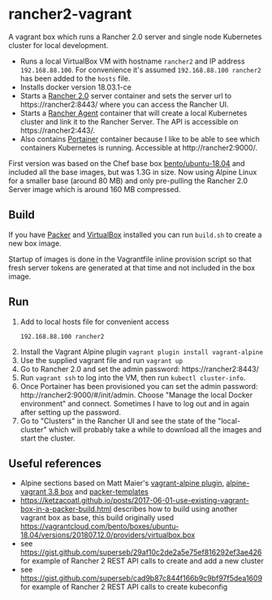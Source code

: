 # rancher2-vagrant

A vagrant box which runs a Rancher 2.0 server and single node Kubernetes cluster for local development.

- Runs a local VirtualBox VM with hostname `rancher2` and IP address `192.168.88.100`. For convenience it's assumed `192.168.88.100 rancher2` has been added to the `hosts` file.
- Installs docker version 18.03.1-ce
- Starts a [Rancher 2.0](https://hub.docker.com/r/rancher/rancher/) server container and sets the server url to https://rancher2:8443/ where you can access the Rancher UI.
- Starts a [Rancher Agent](https://hub.docker.com/r/rancher/rancher-agent) container that will create a local Kubernetes cluster and link it to the Rancher Server. The API is accessible on https://rancher2:443/.
- Also contains  [Portainer](https://portainer.io/) container because I like to be able to see which containers Kubernetes is running. Accessible at http://rancher2:9000/.

First version was based on the Chef base box [bento/ubuntu-18.04](https://github.com/chef/bento/tree/master/ubuntu)
and included all the base images, but was 1.3G in size. Now using Alpine Linux for a smaller base (around 80 MB) and only pre-pulling
the Rancher 2.0 Server image which is around 160 MB compressed.

## Build

If you have [Packer](https://www.packer.io/) and [VirtualBox](https://www.virtualbox.org/) installed you can run `build.sh` to create a new box image.

Startup of images is done in the Vagrantfile inline provision script so that
fresh server tokens are generated at that time and not included in the box image.

## Run

1. Add to local hosts file for convenient access
   ```
   192.168.88.100 rancher2
   ```
2. Install the Vagrant Alpine plugin `vagrant plugin install vagrant-alpine`
3. Use the supplied vagrant file and run `vagrant up`
4. Go to Rancher 2.0 and set the admin password: https://rancher2:8443/
5. Run `vagrant ssh` to log into the VM, then run `kubectl cluster-info`.
6. Once Portainer has been provisioned you can set the admin password: http://rancher2:9000/#/init/admin. Choose "Manage the local Docker environment" and connect.
   Sometimes I have to log out and in again after setting up the password.
7. Go to "Clusters" in the Rancher UI and see the state of the "local-cluster" which will
   probably take a while to download all the images and start the cluster.

## Useful references

- Alpine sections based on Matt Maier's [vagrant-alpine plugin](https://github.com/maier/vagrant-alpine), [alpine-vagrant 3.8 box](https://github.com/rgl/alpine-vagrant) and [packer-templates](https://github.com/maier/packer-templates/)
- https://ketzacoatl.github.io/posts/2017-06-01-use-existing-vagrant-box-in-a-packer-build.html describes how to build using another vagrant box as base, this build originally used https://vagrantcloud.com/bento/boxes/ubuntu-18.04/versions/201807.12.0/providers/virtualbox.box
- see https://gist.github.com/superseb/29af10c2de2a5e75ef816292ef3ae426 for example of Rancher 2 REST API calls to create and add a new cluster
- see https://gist.github.com/superseb/cad9b87c844f166b9c9bf97f5dea1609 for example of Rancher 2 REST API calls to create kubeconfig
